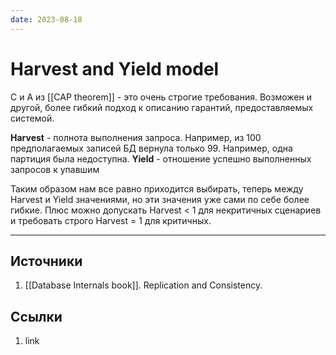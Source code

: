 ```yaml
---
date: 2023-08-18
---
```

# Harvest and Yield model

C и A из [[CAP theorem]] - это очень строгие требования. Возможен и другой, более гибкий подход к описанию гарантий, предоставляемых системой.

**Harvest** - полнота выполнения запроса. Например, из 100 предполагаемых записей БД вернула только 99. Например, одна партиция была недоступна.
**Yield** - отношение успешно выполненных запросов к упавшим

Таким образом нам все равно приходится выбирать, теперь между Harvest и Yield значениями, но эти значения уже сами по себе более гибкие. Плюс можно допускать Harvest < 1 для некритичных сценариев и требовать строго Harvest = 1 для критичных.

---

## Источники

1. [[Database Internals book]]. Replication and Consistency.

## Ссылки

1. link
